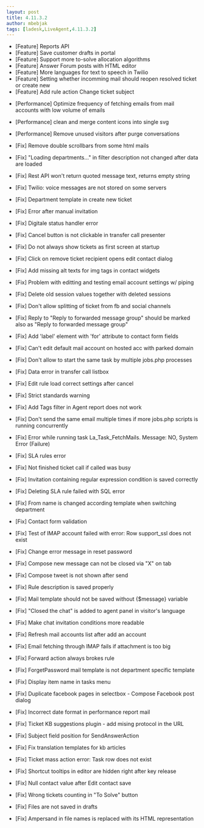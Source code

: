 ```yaml
---
layout: post
title: 4.11.3.2
author: mbebjak
tags: [ladesk,LiveAgent,4.11.3.2]
---
```


- [Feature] Reports API
- [Feature] Save customer drafts in portal
- [Feature] Support more to-solve allocation algorithms
- [Feature] Answer Forum posts with HTML editor
- [Feature] More languages for text to speech in Twilio
- [Feature] Setting whether incomming mail should reopen resolved ticket or create new
- [Feature] Add rule action Change ticket subject

<!--more--> 

- [Performance] Optimize frequency of fetching emails from mail accounts with low volume of emails
- [Performance] clean and merge content icons into single svg
- [Performance] Remove unused visitors after purge conversations

- [Fix] Remove double scrollbars from some html mails
- [Fix] "Loading departments..." in filter description not changed after data are loaded
- [Fix] Rest API won't return quoted message text, returns empty string
- [Fix] Twilio: voice messages are not stored on some servers
- [Fix] Department template in create new ticket
- [Fix] Error after manual invitation
- [Fix] Digitale status handler error
- [Fix] Cancel button is not clickable in transfer call presenter
- [Fix] Do not always show tickets as first screen at startup
- [Fix] Click on remove ticket recipient opens edit contact dialog
- [Fix] Add missing alt texts for img tags in contact widgets
- [Fix] Problem with editting and testing email account settings w/ piping
- [Fix] Delete old session values together with deleted sessions
- [Fix] Don't allow splitting of ticket from fb and social channels
- [Fix] Reply to "Reply to forwarded message group" should be marked also as "Reply to forwarded message group"
- [Fix] Add 'label' element with 'for' attribute to contact form fields
- [Fix] Can't edit default mail account on hosted acc with parked domain
- [Fix] Don't allow to start the same task by multiple jobs.php processes
- [Fix] Data error in transfer call listbox
- [Fix] Edit rule load correct settings after cancel
- [Fix] Strict standards warning
- [Fix] Add Tags filter in Agent report does not work
- [Fix] Don't send the same email multiple times if more jobs.php scripts is running concurrently
- [Fix] Error while running task La_Task_FetchMails. Message: NO, System Error (Failure)
- [Fix] SLA rules error
- [Fix] Not finished ticket call if called was busy
- [Fix] Invitation containing regular expression condition is saved correctly
- [Fix] Deleting SLA rule failed with SQL error
- [Fix] From name is changed according template when switching department
- [Fix] Contact form validation
- [Fix] Test of IMAP account failed with error: Row support_ssl does not exist
- [Fix] Change error message in reset password
- [Fix] Compose new message can not be closed via "X" on tab
- [Fix] Compose tweet is not shown after send
- [Fix] Rule description is saved properly
- [Fix] Mail template should not be saved without {$message} variable
- [Fix] "Closed the chat" is added to agent panel in visitor's language
- [Fix] Make chat invitation conditions more readable
- [Fix] Refresh mail accounts list after add an account
- [Fix] Email fetching through IMAP fails if attachment is too big
- [Fix] Forward action always brokes rule
- [Fix] ForgetPassword mail template is not department specific template
- [Fix] Display item name in tasks menu
- [Fix] Duplicate facebook pages in selectbox - Compose Facebook post dialog
- [Fix] Incorrect date format in performance report mail
- [Fix] Ticket KB suggestions plugin - add mising protocol in the URL
- [Fix] Subject field position for SendAnswerAction
- [Fix] Fix translation templates for kb articles
- [Fix] Ticket mass action error: Task row does not exist
- [Fix] Shortcut tooltips in editor are hidden right after key release
- [Fix] Null contact value after Edit contact save
- [Fix] Wrong tickets counting in "To Solve" button
- [Fix] Files are not saved in drafts
- [Fix] Ampersand in file names is replaced with its HTML representation
